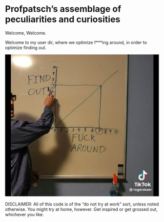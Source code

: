 # Profpatsch’s assemblage of peculiarities and curiosities

Welcome, Welcome.

Welcome to my user dir, where we optimize f\*\*\*ing around, in order to optimize finding out.

![fafo graph](./fafo.jpg)

DISCLAIMER: All of this code is of the “do not try at work” sort, unless noted otherwise.
You might try at home, however. Get inspired or get grossed out, whichever you like.
